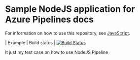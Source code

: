 # Sample NodeJS application for Azure Pipelines docs

For information on how to use this repository, see [JavaScript](https://docs.microsoft.com/azure/devops/pipelines/languages/javascript).

| Example | Build status |
[![Build Status](https://dev.azure.com/gaofamily3/test/_apis/build/status/hgao3.NodeJSPipeline?branchName=master)](https://dev.azure.com/gaofamily3/test/_build/latest?definitionId=1&branchName=master)

It just my test case on how to use NodeJS Pipeline
